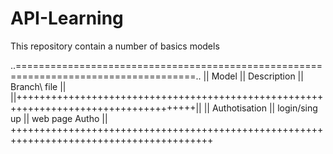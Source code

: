 # API-Learning
This repository contain a number of basics models

..=====================================================================================..
|| Model                     || Description                          || Branch\ file   ||
||+++++++++++++++++++++++++++++++++++++++++++++++++++++++++++++++++++++++++++++++++++++||
|| Authotisation             || login/sing up                        || web page Autho ||
+++++++++++++++++++++++++++++++++++++++++++++++++++++++++++++++++++++++++++++++++++++++++
